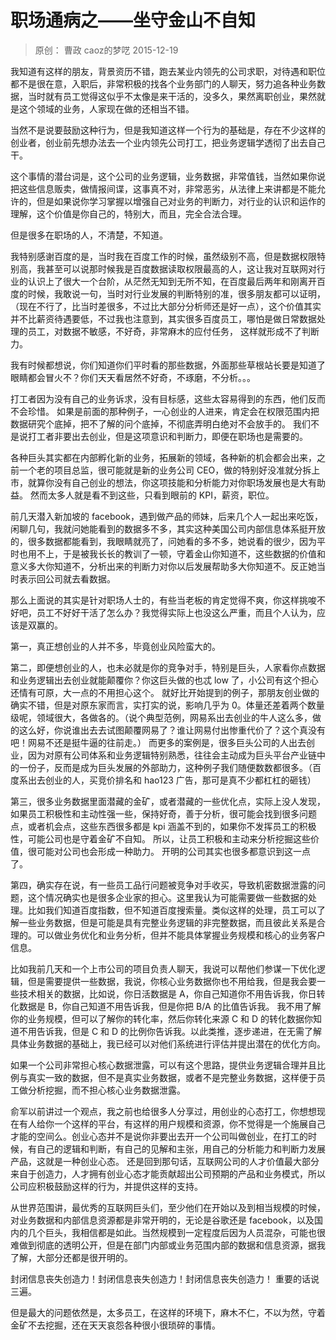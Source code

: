 # 职场通病之——坐守金山不自知
> 原创： 曹政  caoz的梦呓  2015-12-19

我知道有这样的朋友，背景资历不错，跑去某业内领先的公司求职，对待遇和职位都不是很在意，入职后，非常积极的找各个业务部门的人聊天，努力追各种业务数据，当时就有员工觉得这似乎不太像是来干活的，没多久，果然离职创业，果然就是这个领域的业务，人家现在做的还相当不错。

当然不是说要鼓励这种行为，但是我知道这样一个行为的基础是，存在不少这样的创业者，创业前先想办法去一个业内领先公司打工，把业务逻辑学透彻了出去自己干。

这个事情的潜台词是，这个公司的业务逻辑，业务数据，非常值钱，当然如果你说把这些信息贩卖，做情报间谍，这事真不对，非常恶劣，从法律上来讲都是不能允许的，但是如果说你学习掌握以增强自己对业务的判断力，对行业的认识和运作的理解，这个价值是你自己的，特别大，而且，完全合法合理。

但是很多在职场的人，不清楚，不知道。

我特别感谢百度的是，当时我在百度工作的时候，虽然级别不高，但是数据权限特别高，我甚至可以说那时候我是百度数据读取权限最高的人，这让我对互联网对行业的认识上了很大一个台阶，从茫然无知到无所不知，在百度最后两年和刚离开百度的时候，我敢说一句，当时对行业发展的判断特别的准，很多朋友都可以证明，（现在不行了，比当时差很多，不过比大部分分析师还是好一点），这个价值其实并不比薪资待遇要低，不过我也注意到，其实很多百度员工，哪怕是做日常数据处理的员工，对数据不敏感，不好奇，非常麻木的应付任务， 这样就形成不了判断力。

我有时候都想说，你们知道你们平时看的那些数据，外面那些草根站长要是知道了眼睛都会冒火不？你们天天看居然不好奇，不琢磨，不分析。。。

打工者因为没有自己的业务诉求，没有目标感，这些太容易得到的东西，他们反而不会珍惜。 如果是前面的那种例子，一心创业的人进来，肯定会在权限范围内把数据研究个底掉，把不了解的问个底掉，不彻底弄明白绝对不会放手的。 我们不是说打工者非要出去创业，但是这项意识和判断力，即便在职场也是需要的。

各种巨头其实都在内部孵化新的业务，拓展新的领域，各种新的机会都会出来，之前一个老的项目总监，很可能就是新的业务公司 CEO，做的特别好没准就分拆上市，就算你没有自己创业的想法，你这项技能和分析能力对你职场发展也是大有助益。 然而太多人就是看不到这些，只看到眼前的 KPI，薪资，职位。

前几天潜入新加坡的 facebook，遇到做产品的师妹，后来几个人一起出来吃饭，闲聊几句，我就问她能看到的数据多不多，其实这种美国公司内部信息体系挺开放的，很多数据都能看到，我眼睛就亮了，问她看的多不多，她说看的很少，因为平时也用不上，于是被我长长的教训了一顿，守着金山你知道不，这些数据的价值和意义多大你知道不，分析出来的判断力对你以后发展帮助多大你知道不。反正她当时表示回公司就去看数据。

那么上面说的其实是针对职场人士的，有些当老板的肯定觉得不爽，你这样挑唆不好吧，员工不好好干活了怎么办？我觉得实际上也没这么严重，而且个人认为，应该是双赢的。

第一，真正想创业的人并不多，毕竟创业风险蛮大的。

第二，即便想创业的人，也未必就是你的竞争对手，特别是巨头，人家看你点数据和业务逻辑出去创业就能颠覆你？你这巨头做的也忒 low 了，小公司有这个担心还情有可原，大一点的不用担心这个。 就好比开始提到的例子，那朋友创业做的确实不错，但是对原东家而言，实打实的说，影响几乎为 0。体量还差着两个数量级呢，领域很大，各做各的。（说个典型范例，网易系出去创业的牛人这么多，做的这么好，你说谁出去去试图颠覆网易了？谁让网易付出惨重代价了？这个真没有吧！网易不还是挺牛逼的往前走。） 而更多的案例是，很多巨头公司的人出去创业，因为对原有公司体系和业务逻辑特别熟悉，往往会主动成为巨头平台产业链中的一份子，反而是成为巨头发展的外部助力，这种例子我们随便数数都很多。（百度系出去创业的人，买竞价排名和 hao123 广告，那可是真不少都杠杠的砸钱）

第三，很多业务数据里面潜藏的金矿，或者潜藏的一些优化点，实际上没人发现，如果员工积极性和主动性强一些，保持好奇，善于分析，很可能会找到很多问题点，或者机会点，这些东西很多都是 kpi 涵盖不到的，如果你不发挥员工的积极性，可能公司也是守着金矿不自知。 所以，让员工积极和主动来分析挖掘这些价值，很可能对公司也会形成一种助力。 开明的公司其实也很多都意识到这一点了。

第四，确实存在说，有一些员工品行问题被竞争对手收买，导致机密数据泄露的问题，这个情况确实也是很多企业家的担心。这里我认为可能需要做一些数据的处理。比如我们知道百度指数，但不知道百度搜索量。类似这样的处理，员工可以了解一些业务数据，但是可能是具有完整业务逻辑的非完整数据，而且彼此关系是合理的。可以做业务优化和业务分析，但并不能具体掌握业务规模和核心的业务客户信息。

比如我前几天和一个上市公司的项目负责人聊天，我说可以帮他们参谋一下优化逻辑，但是需要提供一些数据，我说，你核心业务数据你也不用给我，但是我会要一些技术相关的数据，比如说，你日活数据是 A，你自己知道你不用告诉我，你日转化数据是 B，你自己知道不用告诉我，但是你把 B/A 的比值告诉我。 我不用了解你的业务规模，但可以了解你的转化率，然后你转化来源 C 和 D 的转化数据你知道不用告诉我，但是 C 和 D 的比例你告诉我。以此类推，逐步递进，在无需了解具体业务数据的基础上，我已经可以对他们系统进行评估并提出潜在的优化方向。

如果一个公司非常担心核心数据泄露，可以有这个思路，提供业务逻辑合理并且比例与真实一致的数据，但不是真实业务数据，或者不是完整业务数据，这样便于员工做分析挖掘，而不担心核心业务数据泄露。

俞军以前讲过一个观点，我之前也给很多人分享过，用创业的心态打工，你想想现在有人给你一个这样的平台，有这样的用户规模和资源，你不觉得是一个施展自己才能的空间么。创业心态并不是说你非要出去开一个公司叫做创业，在打工的时候，有自己的逻辑和判断，有自己的见解和主张，用自己的分析能力和判断力发展产品，这就是一种创业心态。 还是回到那句话，互联网公司的人才价值最大部分来自于创造力，人才拥有创业心态才能贡献超出公司预期的产品和业务模式，所以公司应积极鼓励这样的行为，并提供这样的支持。

从世界范围讲，最优秀的互联网巨头们，至少他们在开始以及到相当规模的时候，对业务数据和内部信息资源都是非常开明的，无论是谷歌还是 facebook，以及国内的几个巨头，我相信都是如此。当然规模到一定程度后因为人员混杂，可能也很难做到彻底的透明公开，但是在部门内部或业务范围内部的数据和信息资源，据我了解，大部分还都是很开明的。

封闭信息丧失创造力！封闭信息丧失创造力！封闭信息丧失创造力！ 重要的话说三遍。

但是最大的问题依然是，太多员工，在这样的环境下，麻木不仁，不以为然，守着金矿不去挖掘，还在天天哀怨各种很小很琐碎的事情。




